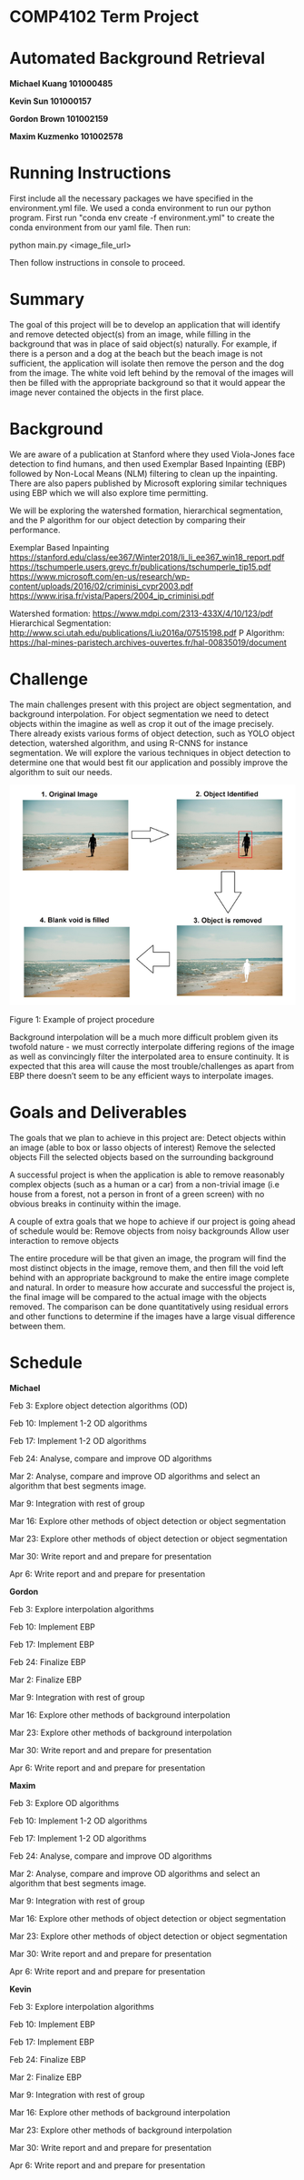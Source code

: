 # COMP4102 Term Project
# Automated Background Retrieval

**Michael Kuang 101000485**

**Kevin Sun 101000157**

**Gordon Brown 101002159**

**Maxim Kuzmenko 101002578**

# Running Instructions
First include all the necessary packages we have specified in the environment.yml file. We used a conda environment to run our python program. First run "conda env create -f environment.yml" to create the conda environment from our yaml file. Then run:

python main.py <image_file_url>

Then follow instructions in console to proceed.


# Summary
The goal of this project will be to develop an application that will identify and remove detected object(s) from an image, while filling in the background that was in place of said object(s) naturally. For example, if there is a person and a dog at the beach but the beach image is not sufficient, the application will isolate then remove the person and the dog from the image. The white void left behind by the removal of the images will then be filled with the appropriate background so that it would appear the image never contained the objects in the first place.

# Background

We are aware of a publication at  Stanford where they used Viola-Jones face detection to find humans, and then used Exemplar Based Inpainting (EBP) followed by Non-Local Means (NLM) filtering to clean up the inpainting. There are also papers published by Microsoft exploring similar techniques using EBP which we will also explore time permitting. 

We will be exploring the watershed formation, hierarchical segmentation, and the P algorithm for our object detection by comparing their performance.

Exemplar Based Inpainting
https://stanford.edu/class/ee367/Winter2018/li_li_ee367_win18_report.pdf
https://tschumperle.users.greyc.fr/publications/tschumperle_tip15.pdf
https://www.microsoft.com/en-us/research/wp-content/uploads/2016/02/criminisi_cvpr2003.pdf
https://www.irisa.fr/vista/Papers/2004_ip_criminisi.pdf

Watershed formation: https://www.mdpi.com/2313-433X/4/10/123/pdf
Hierarchical Segmentation: http://www.sci.utah.edu/publications/Liu2016a/07515198.pdf
P Algorithm: https://hal-mines-paristech.archives-ouvertes.fr/hal-00835019/document


# Challenge
The main challenges present with this project are object segmentation, and background interpolation. For object segmentation we need to detect objects within the imagine as well as crop it out of the image precisely. There already exists various forms of object detection, such as YOLO object detection,  watershed algorithm, and using R-CNNS for instance segmentation. We will explore the various techniques in object detection to determine one that would best fit our application and possibly improve the algorithm to suit our needs.

![Example of Project Procedure](https://github.com/Krusso/COMP4102TermProject/blob/master/Project.png)

Figure 1: Example of project procedure


Background interpolation will be a much more difficult problem given its twofold nature - we must correctly interpolate differing regions of the image as well as convincingly filter the interpolated area to ensure continuity. It is expected that this area will cause the most trouble/challenges as apart from EBP there doesn’t seem to be any efficient ways to interpolate images.


# Goals and Deliverables
The goals that we plan to achieve in this project are:
Detect objects within an image (able to box or lasso objects of interest)
Remove the selected objects
Fill the selected objects based on the surrounding background


A successful project is when the application is able to remove reasonably complex objects (such as a human or a car) from a non-trivial image (i.e house from a forest, not a person in front of a green screen) with no obvious breaks in continuity within the image.

A couple of extra goals that we hope to achieve if our project is going ahead of schedule would be:
Remove objects from noisy backgrounds
Allow user interaction to remove objects

The entire procedure will be that given an image, the program will find the most distinct objects in the image, remove them, and then fill the void left behind with an appropriate background to make the entire image complete and natural. In order to measure how accurate and successful the project is, the final image will be compared to the actual image with the objects removed. The comparison can be done quantitatively using residual errors and other functions to determine if the images have a large visual difference between them. 

# Schedule

**Michael**

Feb 3: Explore object detection algorithms (OD)

Feb 10: Implement 1-2 OD algorithms

Feb 17: Implement 1-2 OD algorithms

Feb 24: Analyse, compare and improve OD algorithms

Mar 2: Analyse, compare and improve OD algorithms and select an algorithm that best segments image.

Mar 9: Integration with rest of group

Mar 16: Explore other methods of object detection or object segmentation

Mar 23: Explore other methods of object detection or object segmentation

Mar 30: Write report and and prepare for presentation

Apr 6: Write report and and prepare for presentation

**Gordon**

Feb 3: Explore interpolation algorithms

Feb 10: Implement EBP 

Feb 17: Implement EBP 

Feb 24: Finalize EBP 

Mar 2: Finalize EBP 

Mar 9: Integration with rest of group

Mar 16: Explore other methods of background interpolation

Mar 23: Explore other methods of background interpolation

Mar 30: Write report and and prepare for presentation

Apr 6: Write report and and prepare for presentation

**Maxim**

Feb 3: Explore OD algorithms

Feb 10: Implement 1-2 OD algorithms

Feb 17: Implement 1-2 OD algorithms

Feb 24: Analyse, compare and improve OD algorithms

Mar 2: Analyse, compare and improve OD algorithms and select an algorithm that best segments image.

Mar 9: Integration with rest of group

Mar 16: Explore other methods of object detection or object segmentation

Mar 23: Explore other methods of object detection or object segmentation

Mar 30: Write report and and prepare for presentation

Apr 6: Write report and and prepare for presentation

**Kevin**

Feb 3: Explore interpolation algorithms

Feb 10: Implement EBP 

Feb 17: Implement EBP 

Feb 24: Finalize EBP 

Mar 2: Finalize EBP 

Mar 9: Integration with rest of group

Mar 16: Explore other methods of background interpolation

Mar 23: Explore other methods of background interpolation

Mar 30: Write report and and prepare for presentation

Apr 6: Write report and and prepare for presentation


